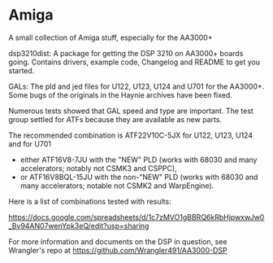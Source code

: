 # Amiga
A small collection of Amiga stuff, especially for the AA3000+

dsp3210dist: A package for getting the DSP 3210 on AA3000+ boards going. Contains drivers, example code, Changelog and README to get you started.

GALs: The pld and jed files for U122, U123, U124 and U701 for the AA3000+. Some bugs of the originals in the Haynie archives have been fixed. 

Numerous tests showed that GAL speed and type are important. The test group settled for ATFs because they are available as new parts.

The recommended combination is ATF22V10C-5JX for U122, U123, U124 and for U701 
- either ATF16V8-7JU with the "NEW" PLD (works with 68030 and many accelerators; notably not CSMK3 and CSPPC), 
- or ATF16V8BQL-15JU with the non-"NEW" PLD (works with 68030 and many accelerators; notable not CSMK2 and WarpEngine).

Here is a list of combinations tested with results:

https://docs.google.com/spreadsheets/d/1c7zMVO1gBBRQ6kRbHjpwxwJw0_Bv94AN07wenYpk3eQ/edit?usp=sharing

For more information and documents on the DSP in question, see Wrangler's repo at https://github.com/Wrangler491/AA3000-DSP
